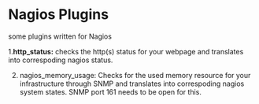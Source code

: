 # Nagios Plugins
some plugins written for Nagios

1.**http_status:**
checks the http(s) status for your webpage and translates into correspoding nagios status. 

2. nagios_memory_usage:
Checks for the used memory resource for your infrastructure through SNMP and translates into correspoding nagios system states. SNMP port 161 needs to be open for this.

